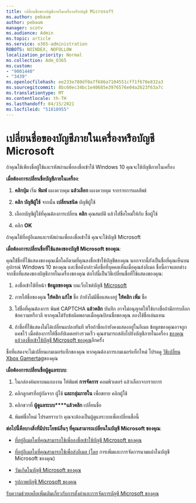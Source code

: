 ```yaml
---
title: เปลี่ยนชื่อของบัญชีภายในเครื่องหรือบัญชี Microsoft
ms.author: pebaum
author: pebaum
manager: scotv
ms.audience: Admin
ms.topic: article
ms.service: o365-administration
ROBOTS: NOINDEX, NOFOLLOW
localization_priority: Normal
ms.collection: Adm_O365
ms.custom:
- "9001440"
- "3439"
ms.openlocfilehash: ee233e780df0a7f686a7104551cff1f670e832a3
ms.sourcegitcommit: 8bc60ec34bc1e40685e3976576e04a2623f63a7c
ms.translationtype: MT
ms.contentlocale: th-TH
ms.lasthandoff: 04/15/2021
ms.locfileid: "51818955"
---
```

# <a name="change-the-name-of-a-local-account-or-a-microsoft-account"></a>เปลี่ยนชื่อของบัญชีภายในเครื่องหรือบัญชี Microsoft

ถ้าคุณใช้เพียงชื่อผู้ใช้และรหัสผ่านเพื่อลงชื่อเข้าใช้ Windows 10 คุณจะใช้บัญชีภายในเครื่อง 

**เมื่อต้องการเปลี่ยนชื่อบัญชีภายในเครื่อง**:

1. **คลิกปุ่ม** เริ่ม **พิมพ์** แผงควบคุม **แล้วเลือก** แผงควบคุม จากรายการผลลัพธ์

2. **คลิก บัญชีผู้ใช้** จากนั้น **เปลี่ยนชนิด** บัญชีผู้ใช้

3. เลือกบัญชีผู้ใช้ที่คุณต้องการเปลี่ยน **คลิก** คุณสมบัติ แล้วใส่ชื่อใหม่ให้กับ ชื่อผู้ใช้

4. คลิก **OK**

ถ้าคุณใช้ที่อยู่อีเมลและรหัสผ่านเพื่อลงชื่อเข้าใช้ คุณจะใช้บัญชี Microsoft

**เมื่อต้องการเปลี่ยนชื่อที่ใช้แสดงของบัญชี Microsoft ของคุณ**:

คุณใช้ชื่อที่ใช้แสดงของคุณเมื่อใดก็ตามที่คุณลงชื่อเข้าใช้บัญชีของคุณ นอกจากนี้ยังเป็นชื่อที่คุณเห็นบนอุปกรณ์ Windows 10 ของคุณ และชื่อดังกล่าวคือชื่อที่บุคคลเห็นเมื่อคุณส่งอีเมล ชื่อนี้อาจแตกต่างจากชื่อที่แสดงของบัญชีภายในเครื่องของคุณ ต่อไปนี้เป็นวิธีเปลี่ยนชื่อที่ใช้แสดงของคุณ:

1. ลงชื่อเข้าใช้ที่หน้า **ข้อมูลของคุณ** บนเว็บไซต์บัญชี [Microsoft](https://account.microsoft.com/)

2. ภายใต้ชื่อของคุณ **ให้คลิก แก้ไข** ชื่อ ถ้ายังไม่มีชื่อแสดงอยู่ **ให้คลิก เพิ่ม** ชื่อ 

3. ใส่ชื่อที่คุณต้องการ พิมพ์ CAPTCHA **แล้วคลิก** บันทึก อาจไม่อนุญาตให้ใช้บางชื่อถ้ามีการบล็อกข้อความหรือวลี หากคุณได้รับข้อผิดพลาดเมื่อคุณป้อนชื่อของคุณ ลองใช้ชื่อเล่นแทน

4. ถ้าชื่อที่ใช้แสดงไม่ได้เปลี่ยนแปลงทันที หรือถ้าชื่อเก่ายังคงแสดงอยู่ในอีเมล ข้อมูลของคุณอาจถูกแคชไว้ เมื่อต้องการให้ชื่ออัปเดตอย่างรวดเร็ว คุณสามารถสลับไปยังบัญชีภายในเครื่อง [ของคุณ แล้วลงชื่อเข้าใช้บัญชี Microsoft ของคุณ](https://account.microsoft.com/)อีกครั้ง

ชื่อที่แสดงจะไม่เปลี่ยนเกมเมอร์แท็กของคุณ หากคุณต้องการเกมเมอร์แท็กใหม่ โปรดดู [วิธีเปลี่ยน Xbox Gamertag](https://support.xbox.com/id-ID/account-management/change-xbox-live-gamertag)ของคุณ

**เมื่อต้องการเปลี่ยนชื่อผู้ดูแลระบบ**:

1. ในกล่องค้นหาบนแถบงาน ให้พิมพ์ **การจัดการ** คอมพิวเตอร์ แล้วเลือกจากรายการ

2. คลิกลูกศรที่อยู่ถัดจาก ผู้ใช้ **และกลุ่มภายใน** เพื่อขยาย คลิกผู้ใช้

3. คลิกขวาที่ **ผู้ดูแลระบบ****แล้วคลิก** เปลี่ยนชื่อ

4. พิมพ์ชื่อใหม่ โปรดทราบว่า คุณจะต้องเป็นผู้ดูแลระบบเพื่อเปลี่ยนชื่อนี้

**ต่อไปนี้คือบางสิ่งที่มีประโยชน์อื่นๆ ที่คุณสามารถเปลี่ยนในบัญชี Microsoft ของคุณ**:

- [ที่อยู่อีเมลใดที่คุณสามารถใช้เพื่อลงชื่อเข้าใช้บัญชี Microsoft ของคุณ](https://support.microsoft.com/help/4026162)

- [ที่อยู่อีเมลใดที่คุณสามารถใช้เพื่อส่งอีเมล (โดย](https://support.microsoft.com/help/12407) การเพิ่มและการจัดการนามแฝงในบัญชี Microsoft ของคุณ)

- [วันเกิดในบัญชี Microsoft ของคุณ](https://support.microsoft.com/help/12411)

- [รูปภาพบัญชี Microsoft ของคุณ](https://support.microsoft.com/help/4026790)

[รับความช่วยเหลือเพิ่มเติมเกี่ยวกับการตั้งค่าและการจัดการบัญชี Microsoft ของคุณ](https://support.microsoft.com/hub/4294457/microsoft-account-help#manage-account)